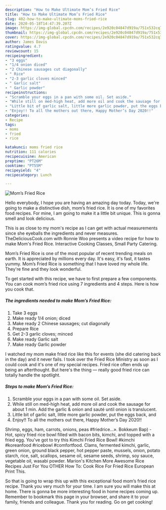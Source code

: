 ```yaml
---
description: "How to Make Ultimate Mom’s Fried Rice"
title: "How to Make Ultimate Mom’s Fried Rice"
slug: 402-how-to-make-ultimate-moms-fried-rice
date: 2020-05-18T14:47:39.207Z
image: https://img-global.cpcdn.com/recipes/2e920c04847d919a/751x532cq70/moms-fried-rice-recipe-main-photo.jpg
thumbnail: https://img-global.cpcdn.com/recipes/2e920c04847d919a/751x532cq70/moms-fried-rice-recipe-main-photo.jpg
cover: https://img-global.cpcdn.com/recipes/2e920c04847d919a/751x532cq70/moms-fried-rice-recipe-main-photo.jpg
author: James Davis
ratingvalue: 4.7
reviewcount: 15
recipeingredient:
- "3 eggs"
- "1/4 onion diced"
- "2 Chinese sausages cut diagonally"
- " Rice"
- "2-3 garlic cloves minced"
- " Garlic salt"
- " Garlic powder"
recipeinstructions:
- "Scramble your eggs in a pan with some oil. Set aside."
- "While still on med-high heat, add more oil and cook the sausage for about 1 min. Add the garlic &amp; onion and sauté until onion is translucent."
- "Little bit of garlic salt, little more garlic powder, put the eggs back, and"
- "Enjoy!! To all the mothers out there, Happy Mother’s Day 2020!!"
categories:
- Recipe
tags:
- moms
- fried
- rice

katakunci: moms fried rice 
nutrition: 111 calories
recipecuisine: American
preptime: "PT26M"
cooktime: "PT55M"
recipeyield: "4"
recipecategory: Lunch

---
```



![Mom’s Fried Rice](https://img-global.cpcdn.com/recipes/2e920c04847d919a/751x532cq70/moms-fried-rice-recipe-main-photo.jpg)

Hello everybody, I hope you are having an amazing day today. Today, we're going to make a distinctive dish, mom’s fried rice. It is one of my favorites food recipes. For mine, I am going to make it a little bit unique. This is gonna smell and look delicious.

This is as close to my mom&#39;s recipe as I can get with actual measurements since she eyeballs the ingredients and never measures. TheDeliciousCook.com with Ronnie Woo presents a video recipe for how to make Mom&#39;s Fried Rice. Interactive Cooking Classes, Small Party Catering.

Mom’s Fried Rice is one of the most popular of recent trending meals on earth. It is appreciated by millions every day. It's easy, it's fast, it tastes yummy. Mom’s Fried Rice is something that I have loved my whole life. They're fine and they look wonderful.


To get started with this recipe, we have to first prepare a few components. You can cook mom’s fried rice using 7 ingredients and 4 steps. Here is how you cook that.

<!--inarticleads1-->

##### The ingredients needed to make Mom’s Fried Rice:

1. Take 3 eggs
1. Make ready 1/4 onion; diced
1. Make ready 2 Chinese sausages; cut diagonally
1. Prepare  Rice
1. Get 2-3 garlic cloves; minced
1. Make ready  Garlic salt
1. Make ready  Garlic powder


I watched my mom make fried rice like this for events (she did catering back in the day) and it never fails. I took over the Fried Rice Ministry as soon as I could cook and it&#39;s one of my special recipes. Fried rice often ends up being an afterthought. But here&#39;s the thing — really good fried rice can totally handle the spotlight. 

<!--inarticleads2-->

##### Steps to make Mom’s Fried Rice:

1. Scramble your eggs in a pan with some oil. Set aside.
1. While still on med-high heat, add more oil and cook the sausage for about 1 min. Add the garlic &amp; onion and sauté until onion is translucent.
1. Little bit of garlic salt, little more garlic powder, put the eggs back, and
1. Enjoy!! To all the mothers out there, Happy Mother’s Day 2020!!


Shrimp, eggs, ham, carrots, onions, peas #friedrice…». Bokkeum Bap) - Hot, spicy fried rice bowl filled with bacon bits, kimchi, and topped with a fried egg. You&#39;ve got to try this Kimchi Fried Rice Bowl! #kimchi #koreanfood #ricebowl #comfortfood. Clams, fermented kimchi, garlic, green onion, ground black pepper, hot pepper paste, mussels, onion, potato starch, rice, salt, scallops, sesame oil, sesame seeds, shrimp, soy sauce, vegetable oil, wasabi powder. Marion&#39;s Kitchen More Awesome Rice Recipes Just For You OTHER How To: Cook Rice For Fried Rice European Print This. 

So that is going to wrap this up with this exceptional food mom’s fried rice recipe. Thank you very much for your time. I am sure you will make this at home. There is gonna be more interesting food in home recipes coming up. Remember to bookmark this page in your browser, and share it to your family, friends and colleague. Thank you for reading. Go on get cooking!
